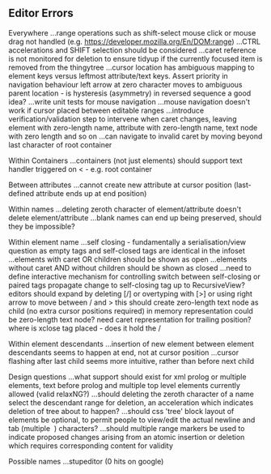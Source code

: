 Editor Errors
-------------

Everywhere
...range operations such as shift-select mouse click or mouse drag not handled (e.g. https://developer.mozilla.org/En/DOM:range)
...CTRL accelerations and SHIFT selection should be considered
...caret reference is not monitored for deletion to ensure tidyup if the currently focused item is removed from the thingytree
...cursor location has ambiguous mapping to element keys versus leftmost attribute/text keys. Assert priority in navigation behaviour
   left arrow at zero character moves to ambiguous parent location - is hysteresis (asymmetry) in reversed sequence a good idea?
...write unit tests for mouse navigation
...mouse navigation doesn't work if cursor placed between editable ranges
...introduce verification/validation step to intervene when caret changes, leaving element with zero-length name, attribute with zero-length name, text node with zero length and so on
...can navigate to invalid caret by moving beyond last character of root container

Within Containers
...containers (not just elements) should support text handler triggered on < - e.g. root container

Between attributes
...cannot create new attribute at cursor position (last-defined attribute ends up at end position)

Within names
...deleting zeroth character of element/attribute doesn't delete element/attribute
...blank names can end up being preserved, should they be impossible?

Within element name 
...self closing - fundamentally a serialisation/view question as empty tags and self-closed tags are identical in the infoset
...elements with caret OR children should be shown as open
...elements without caret AND without children should be shown as closed 
...need to define interactive mechanism for controlling switch between self-closing or paired tags
	propagate change to self-closing tag up to RecursiveView?
	editors should expand by deleting [/] or overtyping with [>] or using right arrow to move between / and >
	this should create zero-length text node as child (no extra cursor positions required) 
	in memory representation could be zero-length text node?
	need caret representation for trailing position?
	where is xclose tag placed - does it hold the /  

Within element descendants
...insertion of new element between element descendants seems to happen at end, not at cursor position
...cursor flashing after last child seems more intuitive, rather than before next child

Design questions
...what support should exist for xml prolog or multiple elements, text before prolog and multiple top level elements currently allowed (valid relaxNG?) 
...should deleting the zeroth character of a name select the descendant range for deletion, an acceleration which indicates deletion of tree about to happen?
...should css 'tree' block layout of elements be optional, to permit people to view/edit the actual newline and tab (multiple &nbsp;) characters?
...should multiple range markers be used to indicate proposed changes arising from an atomic insertion or deletion which requires corresponding content for validity

Possible names
...stupeditor (0 hits on google)
